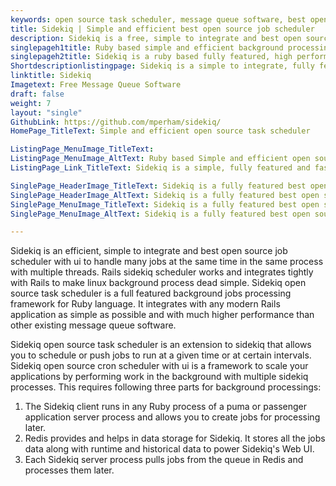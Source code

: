 ```yaml
---
keywords: open source task scheduler, message queue software, best open source job scheduler, open source cron scheduler, run job in background linux, linux background process
title: Sidekiq | Simple and efficient best open source job scheduler
description: Sidekiq is a free, simple to integrate and best open source job scheduler to handle many jobs at the same time in the same process with multiple threads.
singlepageh1title: Ruby based simple and efficient background processing tool.
singlepageh2title: Sidekiq is a ruby based fully featured, high performance and simple to integrate with any Rails application fastest background jobs processing system.
Shortdescriptionlistingpage: Sidekiq is a simple to integrate, fully featured and very high performance fastest best open source job scheduler. Rails sidekiq scheduler handles many jobs at the same time in the same process.
linktitle: Sidekiq
Imagetext: Free Message Queue Software
draft: false
weight: 7
layout: "single"
GithubLink: https://github.com/mperham/sidekiq/
HomePage_TitleText: Simple and efficient open source task scheduler

ListingPage_MenuImage_TitleText: 
ListingPage_MenuImage_AltText: Ruby based Simple and efficient open source cron scheduler.
ListingPage_Link_TitleText: Sidekiq is a simple, fully featured and fastest message queue software.

SinglePage_HeaderImage_TitleText: Sidekiq is a fully featured best open source job scheduler with ui
SinglePage_HeaderImage_AltText: Sidekiq is a fully featured best open source job scheduler with ui
SinglePage_MenuImage_TitleText: Sidekiq is a fully featured best open source job scheduler with ui
SinglePage_MenuImage_AltText: Sidekiq is a fully featured best open source job scheduler with ui

---
```


Sidekiq is an efficient, simple to integrate and  best open source job scheduler with ui to handle many jobs at the same time in the same process with multiple threads. Rails sidekiq scheduler works and integrates tightly with Rails to make linux background process dead simple. Sidekiq open source task scheduler is a full featured background jobs processing framework for Ruby language. It integrates with any modern Rails application as simple as possible and with much higher performance than other existing  message queue software.

Sidekiq open source task scheduler is an extension to sidekiq that allows you to schedule or push jobs to run at a given time or at certain intervals. Sidekiq open source cron scheduler with ui is a framework to scale your applications by performing work in the background with multiple sidekiq processes. This requires following three parts for background processings:

1. The Sidekiq client runs in any Ruby process of a puma or passenger application server process and allows you to create jobs for processing later.
2. Redis provides and helps in data storage for Sidekiq. It stores all the jobs data along with runtime and historical data to power Sidekiq's Web UI.
3. Each Sidekiq server process pulls jobs from the queue in Redis and processes them later.